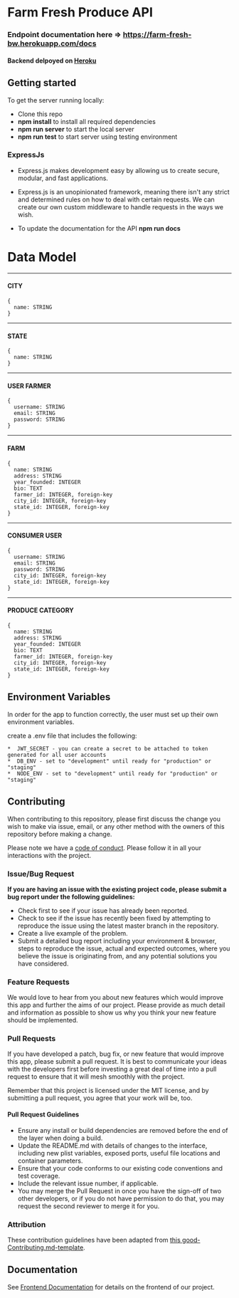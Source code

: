 # Farm Fresh Produce API

### Endpoint documentation here => https://farm-fresh-bw.herokuapp.com/docs

#### Backend delpoyed on [Heroku](https://farm-fresh-bw.herokuapp.com/) <br>

## Getting started

To get the server running locally:

- Clone this repo
- **npm install** to install all required dependencies
- **npm run server** to start the local server
- **npm run test** to start server using testing environment

### ExpressJs

-    Express.js makes development easy by allowing us to create secure, modular, and fast applications. 

-    Express.js is an unopinionated framework, meaning there isn't any strict and determined rules on how to deal with certain requests. We can create our own custom middleware to handle requests in the ways we wish.

- To update the documentation for the API **npm run docs** 

# Data Model

---
#### CITY

```
{
  name: STRING
}
```

---
#### STATE

```
{
  name: STRING
}
```

---
#### USER FARMER

```
{
  username: STRING
  email: STRING
  password: STRING
}
```

---
#### FARM

```
{
  name: STRING
  address: STRING
  year_founded: INTEGER
  bio: TEXT
  farmer_id: INTEGER, foreign-key
  city_id: INTEGER, foreign-key
  state_id: INTEGER, foreign-key
}
```

---
#### CONSUMER USER

```
{
  username: STRING
  email: STRING
  password: STRING
  city_id: INTEGER, foreign-key
  state_id: INTEGER, foreign-key
}
```

---
#### PRODUCE CATEGORY

```
{
  name: STRING
  address: STRING
  year_founded: INTEGER
  bio: TEXT
  farmer_id: INTEGER, foreign-key
  city_id: INTEGER, foreign-key
  state_id: INTEGER, foreign-key
}
```
## Environment Variables

In order for the app to function correctly, the user must set up their own environment variables.

create a .env file that includes the following:
    
    *  JWT_SECRET - you can create a secret to be attached to token generated for all user accounts
    *  DB_ENV - set to "development" until ready for "production" or "staging"
    *  NODE_ENV - set to "development" until ready for "production" or "staging"
    
## Contributing

When contributing to this repository, please first discuss the change you wish to make via issue, email, or any other method with the owners of this repository before making a change.

Please note we have a [code of conduct](./code_of_conduct.md). Please follow it in all your interactions with the project.

### Issue/Bug Request

 **If you are having an issue with the existing project code, please submit a bug report under the following guidelines:**
 - Check first to see if your issue has already been reported.
 - Check to see if the issue has recently been fixed by attempting to reproduce the issue using the latest master branch in the repository.
 - Create a live example of the problem.
 - Submit a detailed bug report including your environment & browser, steps to reproduce the issue, actual and expected outcomes,  where you believe the issue is originating from, and any potential solutions you have considered.

### Feature Requests

We would love to hear from you about new features which would improve this app and further the aims of our project. Please provide as much detail and information as possible to show us why you think your new feature should be implemented.

### Pull Requests

If you have developed a patch, bug fix, or new feature that would improve this app, please submit a pull request. It is best to communicate your ideas with the developers first before investing a great deal of time into a pull request to ensure that it will mesh smoothly with the project.

Remember that this project is licensed under the MIT license, and by submitting a pull request, you agree that your work will be, too.

#### Pull Request Guidelines

- Ensure any install or build dependencies are removed before the end of the layer when doing a build.
- Update the README.md with details of changes to the interface, including new plist variables, exposed ports, useful file locations and container parameters.
- Ensure that your code conforms to our existing code conventions and test coverage.
- Include the relevant issue number, if applicable.
- You may merge the Pull Request in once you have the sign-off of two other developers, or if you do not have permission to do that, you may request the second reviewer to merge it for you.

### Attribution

These contribution guidelines have been adapted from [this good-Contributing.md-template](https://gist.github.com/PurpleBooth/b24679402957c63ec426).

## Documentation

See [Frontend Documentation](https://github.com/Lambda-School-Labs/mission-control-fe/blob/master/README.md) for details on the frontend of our project.
